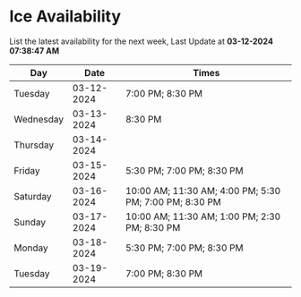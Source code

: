 # Ice Availability

List the latest availability for the next week, Last Update at **03-12-2024 07:38:47 AM**

| Day         | Date        | Times       |
| ----------- | ----------- | ----------- |
|Tuesday|03-12-2024|7:00 PM; 8:30 PM|
|Wednesday|03-13-2024|8:30 PM|
|Thursday|03-14-2024||
|Friday|03-15-2024|5:30 PM; 7:00 PM; 8:30 PM|
|Saturday|03-16-2024|10:00 AM; 11:30 AM; 4:00 PM; 5:30 PM; 7:00 PM; 8:30 PM|
|Sunday|03-17-2024|10:00 AM; 11:30 AM; 1:00 PM; 2:30 PM; 8:30 PM|
|Monday|03-18-2024|5:30 PM; 7:00 PM; 8:30 PM|
|Tuesday|03-19-2024|7:00 PM; 8:30 PM|
